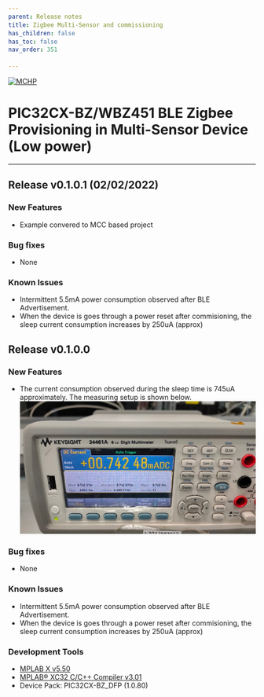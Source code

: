 ```yaml
---
parent: Release notes
title: Zigbee Multi-Sensor and commissioning
has_children: false
has_toc: false
nav_order: 351

---
```


[![MCHP](https://www.microchip.com/ResourcePackages/Microchip/assets/dist/images/logo.png)](https://www.microchip.com)
# PIC32CX-BZ/WBZ451 BLE Zigbee Provisioning in Multi-Sensor Device (Low power)
____
## Release v0.1.0.1 (02/02/2022)

### New Features
- Example convered to MCC based project
  
### Bug fixes
- None

### Known Issues
- Intermittent 5.5mA power consumption observed after BLE Advertisement.
- When the device is goes through a power reset after commisioning, the sleep current consumption increases by 250uA (approx)

## Release v0.1.0.0

### New Features
- The current consumption observed during the sleep time is 745uA approximately. The measuring setup is shown below.
  <div style="text-align:center"><img src="assets/current_measurement.jpg" /></div>
  


### Bug fixes
- None

### Known Issues
- Intermittent 5.5mA power consumption observed after BLE Advertisement.
- When the device is goes through a power reset after commisioning, the sleep current consumption increases by 250uA (approx)


### Development Tools
- [MPLAB X v5.50]((https://www.microchip.com/en-us/development-tools-tools-and-software/mplab-xc-compilers))
- [MPLAB® XC32 C/C++ Compiler v3.01](https://www.microchip.com/en-us/development-tools-tools-and-software/mplab-xc-compilers#tabs) 
- Device Pack: PIC32CX-BZ_DFP (1.0.80)
